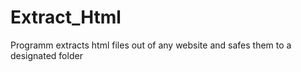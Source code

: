 # Extract_Html
Programm extracts html files out of any website and safes them to a designated folder
